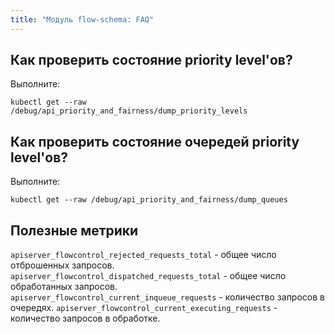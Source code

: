```yaml
---
title: "Модуль flow-schema: FAQ"
---
```


## Как проверить состояние priority level'ов?

Выполните:

```shell
kubectl get --raw /debug/api_priority_and_fairness/dump_priority_levels
```

## Как проверить состояние очередей priority level'ов?

Выполните:

```shell
kubectl get --raw /debug/api_priority_and_fairness/dump_queues
```

## Полезные метрики

`apiserver_flowcontrol_rejected_requests_total` - общее число отброшенных запросов.
`apiserver_flowcontrol_dispatched_requests_total` - общее число обработанных запросов.
`apiserver_flowcontrol_current_inqueue_requests` - количество запросов в очередях.
`apiserver_flowcontrol_current_executing_requests` - количество запросов в обработке.
